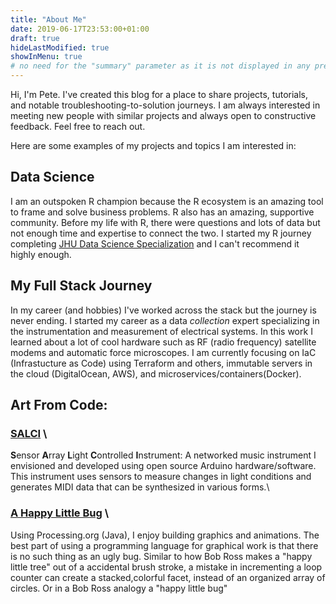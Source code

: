 ```yaml
---
title: "About Me"
date: 2019-06-17T23:53:00+01:00
draft: true
hideLastModified: true
showInMenu: true
# no need for the "summary" parameter as it is not displayed in any previews
---
```


Hi, I'm Pete. I've created this blog for a place to share projects, tutorials, and notable troubleshooting-to-solution journeys.  I am always interested in meeting new people with similar projects and always open to constructive feedback. Feel free to reach out.

Here are some examples of my projects and topics I am interested in:


## Data Science
I am an outspoken R champion because the R ecosystem is an amazing tool to frame and solve business problems. R also has an amazing, supportive community.  Before my life with R, there were questions and lots of data but not enough time and expertise to connect the two. I started my R journey completing [JHU Data Science Specialization](https://www.coursera.org/specializations/jhu-data-science) and I can't recommend it highly enough.  

## My Full Stack Journey 
In my career (and hobbies) I've worked across the stack but the journey is never ending.  I started my career as a data _collection_ expert specializing in the instrumentation and measurement of electrical systems. In this work I learned about a lot of cool hardware such as RF (radio frequency) satellite modems and automatic force microscopes.  I am currently focusing on IaC (Infrastucture as Code) using Terraform and others, immutable servers in the cloud (DigitalOcean, AWS), and microservices/containers(Docker).  


## Art From Code:
###  [SALCI](https://github.com/dunhampa/SALCI) \
  **S**ensor **A**rray **L**ight **C**ontrolled **I**nstrument:
  A networked music instrument I envisioned and developed using open source Arduino hardware/software. This instrument uses sensors to measure changes in light conditions and generates MIDI data that can be synthesized in various forms.\

###  [A Happy Little Bug](https://github.com/dunhampa/A_Happy_Little_Bug) \
Using Processing.org (Java), I enjoy building graphics and animations. The best part of using a programming language for graphical work is that there is no such thing as an ugly bug. Similar to how Bob Ross makes a "happy little tree" out of a accidental brush stroke, a mistake in incrementing a loop counter can create a stacked,colorful facet, instead of an organized array of circles. Or in a Bob Ross analogy a "happy little bug"
